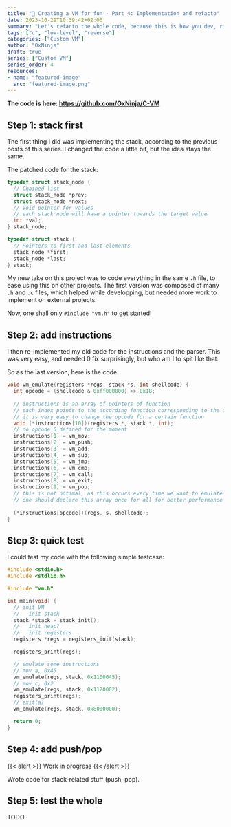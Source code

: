 ```yaml
---
title: "🔎 Creating a VM for fun - Part 4: Implementation and refacto"
date: 2023-10-29T10:39:42+02:00
summary: "Let's refacto the whole code, because this is how you dev, right?"
tags: ["c", "low-level", "reverse"]
categories: ["Custom VM"]
author: "0xNinja"
draft: true
series: ["Custom VM"]
series_order: 4
resources:
- name: "featured-image"
  src: "featured-image.png"
---
```


**The code is here: https://github.com/OxNinja/C-VM**

## Step 1: stack first

The first thing I did was implementing the stack, according to the previous posts of this series. I changed the code a little bit, but the idea stays the same.

The patched code for the stack:

```c
typedef struct stack_node {
  // Chained list
  struct stack_node *prev;
  struct stack_node *next;
  // Void pointer for values
  // each stack node will have a pointer towards the target value
  int *val;
} stack_node;

typedef struct stack {
  // Pointers to first and last elements
  stack_node *first;
  stack_node *last;
} stack;
```

My new take on this project was to code everything in the same `.h` file, to ease using this on other projects. The first version was composed of many `.h` and `.c` files, which helped while developping, but needed more work to implement on external projects.

Now, one shall only `#include "vm.h"` to get started!

## Step 2: add instructions

I then re-implemented my old code for the instructions and the parser. This was very easy, and needed 0 fix surprisingly, but who am I to spit like that.

So as the last version, here is the code:

```c
void vm_emulate(registers *regs, stack *s, int shellcode) {
  int opcode = (shellcode & 0xff000000) >> 0x18;
  
  // instructions is an array of pointers of function
  // each index points to the according function corresponding to the opcode
  // it is very easy to change the opcode for a certain function
  void (*instructions[10])(registers *, stack *, int);
  // no opcode 0 defined for the moment
  instructions[1] = vm_mov;
  instructions[2] = vm_push;
  instructions[3] = vm_add;
  instructions[4] = vm_sub;
  instructions[5] = vm_jmp;
  instructions[6] = vm_cmp;
  instructions[7] = vm_call;
  instructions[8] = vm_exit;
  instructions[9] = vm_pop;                                                 
  // this is not optimal, as this occurs every time we want to emulate code
  // one should declare this array once for all for better performance
  
  (*instructions[opcode])(regs, s, shellcode);
}
```

## Step 3: quick test

I could test my code with the following simple testcase:

```c
#include <stdio.h>
#include <stdlib.h>

#include "vm.h"

int main(void) {
  // init VM
  //   init stack
  stack *stack = stack_init();
  //   init heap?
  //   init registers
  registers *regs = registers_init(stack);

  registers_print(regs);

  // emulate some instructions
  // mov a, 0x45
  vm_emulate(regs, stack, 0x1100045);
  // mov c, 0x2
  vm_emulate(regs, stack, 0x1120002);
  registers_print(regs);
  // exit(a)
  vm_emulate(regs, stack, 0x8000000);

  return 0;
}
```

## Step 4: add push/pop

{{< alert >}}
Work in progress
{{< /alert >}}

Wrote code for stack-related stuff (push, pop).

## Step 5: test the whole

TODO
